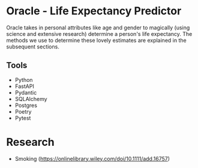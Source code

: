 # Oracle - Life Expectancy Predictor

Oracle takes in personal attributes like age and gender to magically (using science and extensive research) determine a person's life expectancy. The methods we use to determine these lovely estimates are explained in the subsequent sections. 

## Tools

- Python
- FastAPI
- Pydantic
- SQLAlchemy
- Postgres
- Poetry
- Pytest

# Research

- Smoking (https://onlinelibrary.wiley.com/doi/10.1111/add.16757)
